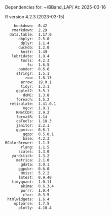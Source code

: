 
Dependencies for: ~/BBand_LAP/ 
At: 2025-03-16 

 R version 4.2.3 (2023-03-15) 

        bookdown:  0.42    
       rmarkdown:  2.29    
      data.table:  1.17.0  
          dbplyr:  2.5.0   
           dplyr:  1.1.4   
          duckdb:  1.2.0   
           knitr:  1.49    
       lubridate:  1.9.4   
           tools:  4.2.3   
              fs:  1.6.5   
          pander:  0.6.6   
         stringr:  1.5.1   
             zoo:  1.8.13  
           arrow:  19.0.1  
           tidyr:  1.3.1   
         ggplot2:  3.5.1   
            doMC:  1.3.8   
         foreach:  1.5.2   
      reticulate:  1.41.0.1
            mgcv:  1.9.1   
         RNetCDF:  2.9.2   
         formatR:  1.14    
         caTools:  1.18.3  
         janitor:  2.2.1   
         ggpmisc:  0.6.1   
            ggpp:  0.5.8.1 
            base:  4.2.3   
    RColorBrewer:  1.1.3   
           rlang:  1.1.5   
          scales:  1.3.0   
       yardstick:  1.3.2   
         metrica:  2.1.0   
           gdata:  3.0.1   
          ggpubr:  0.6.0   
           Hmisc:  5.2.2   
          lmtest:  0.9.40  
       tidyquant:  1.0.11  
           akima:  0.6.3.4 
           purrr:  1.0.4   
            cloc:  0.3.5   
     htmlwidgets:  1.6.4   
        optparse:  1.7.5   
          plotly:  4.10.4  
